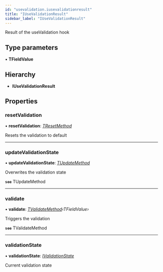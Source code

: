 ```yaml
---
id: "usevalidation.iusevalidationresult"
title: "IUseValidationResult"
sidebar_label: "IUseValidationResult"
---
```


Result of the useValidation hook

## Type parameters

▪ **TFieldValue**

## Hierarchy

* **IUseValidationResult**

## Properties

###  resetValidation

• **resetValidation**: *[TResetMethod](../modules/usevalidation.md#tresetmethod)*

Resets the validation to default

___

###  updateValidationState

• **updateValidationState**: *[TUpdateMethod](../modules/usevalidation.md#tupdatemethod)*

Overwrites the validation state

**`see`** TUpdateMethod

___

###  validate

• **validate**: *[TValidateMethod](../modules/usevalidation.md#tvalidatemethod)‹TFieldValue›*

Triggers the validation

**`see`** TValidateMethod

___

###  validationState

• **validationState**: *[IValidationState](usevalidation.ivalidationstate.md)*

Current validation state
